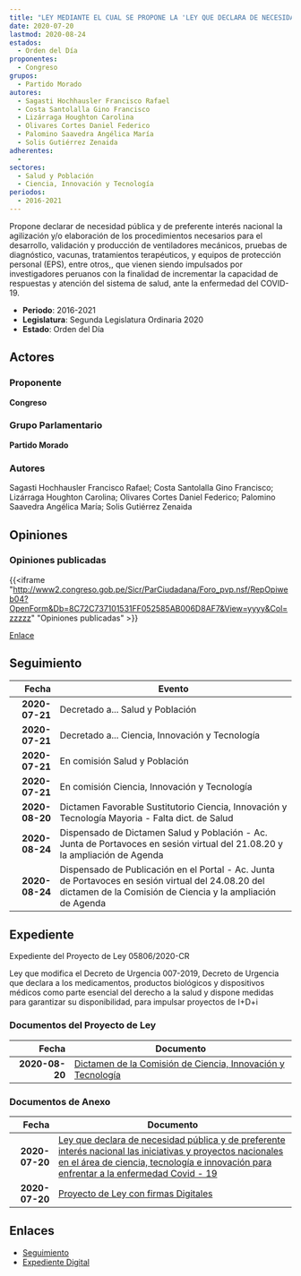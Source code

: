 ```yaml
---
title: "LEY MEDIANTE EL CUAL SE PROPONE LA 'LEY QUE DECLARA DE NECESIDAD PÚBLICA Y DE PREFERENTE INTERÉS NACIONAL LAS INICIATIVAS Y PROYECTOS NACIONALES EN EL ÁREA DE CIENCIA, TECNOLOGÍA E INNOVACIÓN PARA ENFRENTAR A LA ENFERMEDAD COVID-19'."
date: 2020-07-20
lastmod: 2020-08-24
estados: 
  - Orden del Día
proponentes: 
  - Congreso
grupos: 
  - Partido Morado
autores: 
  - Sagasti Hochhausler Francisco Rafael
  - Costa Santolalla Gino Francisco
  - Lizárraga Houghton Carolina
  - Olivares Cortes Daniel Federico
  - Palomino Saavedra Angélica María
  - Solis Gutiérrez Zenaida
adherentes: 
  - 
sectores: 
  - Salud y Población
  - Ciencia, Innovación y Tecnología
periodos: 
  - 2016-2021
---
```


Propone declarar de necesidad pública y de preferente interés nacional la agilización y/o elaboración de los procedimientos necesarios para el desarrollo, validación y producción de ventiladores mecánicos, pruebas de diagnóstico, vacunas, tratamientos terapéuticos, y equipos de protección personal (EPS), entre otros,, que vienen siendo impulsados por investigadores peruanos con la finalidad de incrementar la capacidad de respuestas y atención del sistema de salud, ante la enfermedad del COVID-19.

- **Periodo**: 2016-2021
- **Legislatura**: Segunda Legislatura Ordinaria 2020
- **Estado**: Orden del Día

## Actores

### Proponente

**Congreso**

### Grupo Parlamentario

**Partido Morado**

### Autores

Sagasti Hochhausler Francisco Rafael; Costa Santolalla Gino Francisco; Lizárraga Houghton Carolina; Olivares Cortes Daniel Federico; Palomino Saavedra Angélica María; Solis Gutiérrez Zenaida


## Opiniones

### Opiniones publicadas

{{<iframe "http://www2.congreso.gob.pe/Sicr/ParCiudadana/Foro_pvp.nsf/RepOpiweb04?OpenForm&Db=8C72C737101531FF052585AB006D8AF7&View=yyyy&Col=zzzzz" "Opiniones publicadas" >}}

[Enlace](http://www2.congreso.gob.pe/Sicr/ParCiudadana/Foro_pvp.nsf/RepOpiweb04?OpenForm&Db=8C72C737101531FF052585AB006D8AF7&View=yyyy&Col=zzzzz)

## Seguimiento

| Fecha | Evento |
|------:|--------|
| **2020-07-21** | Decretado a... Salud y Población|
| **2020-07-21** | Decretado a... Ciencia, Innovación y Tecnología|
| **2020-07-21** | En comisión Salud y Población|
| **2020-07-21** | En comisión Ciencia, Innovación y Tecnología|
| **2020-08-20** | Dictamen Favorable Sustitutorio Ciencia, Innovación y Tecnología Mayoria - Falta dict. de Salud|
| **2020-08-24** | Dispensado de Dictamen Salud y Población - Ac. Junta de Portavoces en sesión virtual del 21.08.20 y la ampliación de Agenda|
| **2020-08-24** | Dispensado de Publicación en el Portal - Ac. Junta de Portavoces en sesión virtual del 24.08.20 del dictamen de la Comisión de Ciencia y la ampliación de Agenda|


## Expediente

Expediente del Proyecto de Ley 05806/2020-CR

Ley que modifica el Decreto de Urgencia 007-2019, Decreto de Urgencia que declara a los medicamentos, productos biológicos y dispositivos médicos como parte esencial del derecho a la salud y dispone medidas para garantizar su disponibilidad, para impulsar proyectos de I+D+i


### Documentos del Proyecto de Ley

| Fecha | Documento |
|------:|--------|
| **2020-08-20** | [Dictamen de la Comisión de Ciencia, Innovación y Tecnología](http://www.leyes.congreso.gob.pe/Documentos/2016_2021/Dictamenes/Proyectos_de_Ley/05806DC02MAY20200820.pdf) |

### Documentos de Anexo

| Fecha | Documento |
|------:|--------|
| **2020-07-20** | [Ley que declara de necesidad pública y de preferente interés nacional las iniciativas y proyectos nacionales en el área de ciencia, tecnología e innovación para enfrentar a la enfermedad Covid - 19](http://www.leyes.congreso.gob.pe/Documentos/2016_2021/Proyectos_de_Ley_y_de_Resoluciones_Legislativas/PL05806-20200720.pdf) |
| **2020-07-20** | [Proyecto de Ley con firmas Digitales](http://www.leyes.congreso.gob.pe/Documentos/2016_2021/Proyectos_de_Ley_y_de_Resoluciones_Legislativas/Proyectos_Firmas_digitales/PL05806.pdf) |

## Enlaces 

- [Seguimiento](http://www2.congreso.gob.pe/Sicr/TraDocEstProc/CLProLey2016.nsf/f7fff46988ca05b1052578e100829cc7/47b6d7e8d382cc49052585ac00014997?OpenDocument)
- [Expediente Digital](http://www2.congreso.gob.pe/Sicr/TraDocEstProc/CLProLey2016.nsf/f7fff46988ca05b1052578e100829cc7/47b6d7e8d382cc49052585ac00014997?OpenDocument&Click=05257FB7005EB655.eb71d0cf91d8294e05256cdf006b5706/$Body/0.1C6C)
